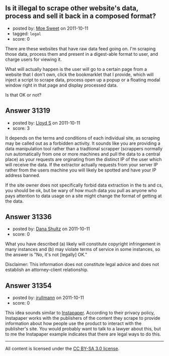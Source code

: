 ## Is it illegal to scrape other website's data, process and sell it back in a composed format?

- posted by: [Moe Sweet](https://stackexchange.com/users/-1/9486-moe-sweet) on 2011-10-11
- tagged: `legal`
- score: 0

There are these websites that have raw data feed going on. I'm scraping those data, process them and present in a digest-able format to user, and charge users for viewing it.

What will actually happen is the user will go to a certain page from a website that I don't own, click the bookmarklet that I provide, which will inject a script to scrape data, process open up a popup or a floating modal window right in that page and display processed data.

Is that OK or not?


## Answer 31319

- posted by: [Lloyd S](https://stackexchange.com/users/-1/12549-lloyd-s) on 2011-10-11
- score: 3

It depends on the terms and conditions of each individual site, as scraping may be called out as a forbidden activity. It sounds like you are providing a data manipulation tool rather than a tradtional scrapper (scrappers normally run automatically from one or more machines and pull the data to a central place) as your requests are orginating from the distinct IP of the user which will receive the data. If the extractor actually requests from your server IP rather from the users machine you will likely be spotted and have your IP address banned.

If the site owner does not specifically forbid data extraction in the ts and cs, you should be ok, but be wary of how much data you pull as anyone who pays attention to data usage on a site might change the format of getting at the data. 


## Answer 31336

- posted by: [Dana Shultz](https://stackexchange.com/users/-1/1841-dana-shultz) on 2011-10-11
- score: 0

What you have described (a) likely will constitute copyright infringement in many instances and (b) may violate terms of service in some instances, so the answer is "No, it's not [legally] OK."

Disclaimer: This information does not constitute legal advice and does not establish an attorney-client relationship.


## Answer 31354

- posted by: [jrullmann](https://stackexchange.com/users/-1/13802-jrullmann) on 2011-10-11
- score: 0

<p>This idea sounds similar to <a href="http://www.instapaper.com/" rel="nofollow">Instapaper</a>.  According to their privacy policy, Instapaper works with the publishers of the content they scrape to provide information about how people use the product to interact with the publisher's site.  You would probably want to talk to a lawyer about this, but to me the Instapaper example indicates that there are legal ways to do this.</p>




---

All content is licensed under the [CC BY-SA 3.0 license](https://creativecommons.org/licenses/by-sa/3.0/).
